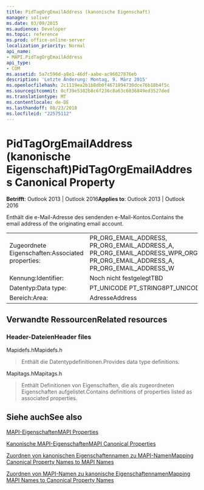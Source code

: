 ```yaml
---
title: PidTagOrgEmailAddress (kanonische Eigenschaft)
manager: soliver
ms.date: 03/09/2015
ms.audience: Developer
ms.topic: reference
ms.prod: office-online-server
localization_priority: Normal
api_name:
- MAPI.PidTagOrgEmailAddress
api_type:
- COM
ms.assetid: 5a7c596d-a8e1-46df-aabe-ac96027876eb
description: 'Letzte Änderung: Montag, 9. März 2015'
ms.openlocfilehash: 2c1119ea2b1b8db0f4671894730dce76b18b4f5c
ms.sourcegitcommit: 0cf39e5382b8c6f236c8a63c6036849ed3527ded
ms.translationtype: MT
ms.contentlocale: de-DE
ms.lasthandoff: 08/23/2018
ms.locfileid: "22575112"
---
```

# <a name="pidtagorgemailaddress-canonical-property"></a><span data-ttu-id="854f1-103">PidTagOrgEmailAddress (kanonische Eigenschaft)</span><span class="sxs-lookup"><span data-stu-id="854f1-103">PidTagOrgEmailAddress Canonical Property</span></span>

  
  
<span data-ttu-id="854f1-104">**Betrifft**: Outlook 2013 | Outlook 2016</span><span class="sxs-lookup"><span data-stu-id="854f1-104">**Applies to**: Outlook 2013 | Outlook 2016</span></span> 
  
<span data-ttu-id="854f1-105">Enthält die e-Mail-Adresse des sendenden e-Mail-Kontos.</span><span class="sxs-lookup"><span data-stu-id="854f1-105">Contains the email address of the originating email account.</span></span>
  
|||
|:-----|:-----|
|<span data-ttu-id="854f1-106">Zugeordnete Eigenschaften:</span><span class="sxs-lookup"><span data-stu-id="854f1-106">Associated properties:</span></span>  <br/> |<span data-ttu-id="854f1-107">PR_ORG_EMAIL_ADDRESS, PR_ORG_EMAIL_ADDRESS_A, PR_ORG_EMAIL_ADDRESS_W</span><span class="sxs-lookup"><span data-stu-id="854f1-107">PR_ORG_EMAIL_ADDRESS, PR_ORG_EMAIL_ADDRESS_A, PR_ORG_EMAIL_ADDRESS_W</span></span>  <br/> |
|<span data-ttu-id="854f1-108">Kennung:</span><span class="sxs-lookup"><span data-stu-id="854f1-108">Identifier:</span></span>  <br/> |<span data-ttu-id="854f1-109">Noch nicht festgelegt</span><span class="sxs-lookup"><span data-stu-id="854f1-109">TBD</span></span>  <br/> |
|<span data-ttu-id="854f1-110">Datentyp:</span><span class="sxs-lookup"><span data-stu-id="854f1-110">Data type:</span></span>  <br/> |<span data-ttu-id="854f1-111">PT_UNICODE PT_STRING8</span><span class="sxs-lookup"><span data-stu-id="854f1-111">PT_UNICODE, PT_STRING8</span></span>  <br/> |
|<span data-ttu-id="854f1-112">Bereich:</span><span class="sxs-lookup"><span data-stu-id="854f1-112">Area:</span></span>  <br/> |<span data-ttu-id="854f1-113">Adresse</span><span class="sxs-lookup"><span data-stu-id="854f1-113">Address</span></span>  <br/> |
   
## <a name="related-resources"></a><span data-ttu-id="854f1-114">Verwandte Ressourcen</span><span class="sxs-lookup"><span data-stu-id="854f1-114">Related resources</span></span>

### <a name="header-files"></a><span data-ttu-id="854f1-115">Header-Dateien</span><span class="sxs-lookup"><span data-stu-id="854f1-115">Header files</span></span>

<span data-ttu-id="854f1-116">Mapidefs.h</span><span class="sxs-lookup"><span data-stu-id="854f1-116">Mapidefs.h</span></span>
  
> <span data-ttu-id="854f1-117">Enthält die Datentypdefinitionen.</span><span class="sxs-lookup"><span data-stu-id="854f1-117">Provides data type definitions.</span></span>
    
<span data-ttu-id="854f1-118">Mapitags.h</span><span class="sxs-lookup"><span data-stu-id="854f1-118">Mapitags.h</span></span>
  
> <span data-ttu-id="854f1-119">Enthält Definitionen von Eigenschaften, die als zugeordneten Eigenschaften aufgelistet.</span><span class="sxs-lookup"><span data-stu-id="854f1-119">Contains definitions of properties listed as associated properties.</span></span>
    
## <a name="see-also"></a><span data-ttu-id="854f1-120">Siehe auch</span><span class="sxs-lookup"><span data-stu-id="854f1-120">See also</span></span>



[<span data-ttu-id="854f1-121">MAPI-Eigenschaften</span><span class="sxs-lookup"><span data-stu-id="854f1-121">MAPI Properties</span></span>](mapi-properties.md)
  
[<span data-ttu-id="854f1-122">Kanonische MAPI-Eigenschaften</span><span class="sxs-lookup"><span data-stu-id="854f1-122">MAPI Canonical Properties</span></span>](mapi-canonical-properties.md)
  
[<span data-ttu-id="854f1-123">Zuordnen von kanonischen Eigenschaftennamen zu MAPI-Namen</span><span class="sxs-lookup"><span data-stu-id="854f1-123">Mapping Canonical Property Names to MAPI Names</span></span>](mapping-canonical-property-names-to-mapi-names.md)
  
[<span data-ttu-id="854f1-124">Zuordnen von MAPI-Namen zu kanonische Eigenschaftennamen</span><span class="sxs-lookup"><span data-stu-id="854f1-124">Mapping MAPI Names to Canonical Property Names</span></span>](mapping-mapi-names-to-canonical-property-names.md)

